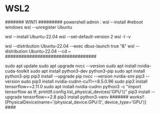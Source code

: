 # WSL2

####### WIN11 #########
powershell admin : 
wsl --install
#reboot windows
wsl --unregister Ubuntu

wsl --install Ubuntu-22.04
wsl --set-default-version 2
wsl -l -v

wsl --distribution Ubuntu-22.04 --exec dbus-launch true "&" wsl --distribution Ubuntu-22.04 --cd ~
##################################

sudo apt update
sudo apt upgrade
nvcc --version
sudo apt install nvidia-cuda-toolkit
sudo apt install python3-dev python3-pip
sudo apt install python3-pip
pip3 install --upgrade pip
nvcc --version
nvidia-smi
pip3 --version
sudo pip3 install nvidia-cudnn-cu11==8.5.0.96
sudo pip3 install tensorflow==2.11.0
sudo apt install nvidia-cudnn
python3 -c "import tensorflow as tf; print(tf.config.list_physical_devices('GPU'))"
pip3 install --upgrade tensorflow==2.8
pip3 install python3-venv
####### works!! [PhysicalDevice(name='/physical_device:GPU:0', device_type='GPU')] ####
